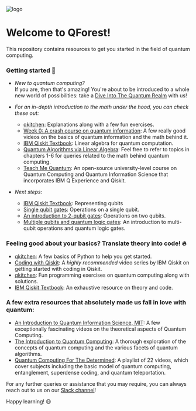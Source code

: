 ![logo](assets/logo.png)
# Welcome to QForest!

This repository contains resources to get you started in the field of quantum computing.
  
### Getting started :rocket:
- _New to quantum computing?_  
If you are, then that's amazing! You're about to be introduced to a whole new world of possibilities: take a [Dive Into The Quantum Realm](https://medium.com/qvillage/diving-into-the-quantum-realm-124c26f293cb) with us!  
  
- _For an in-depth introduction to the math under the hood, you can check these out:_
  - [qkitchen](https://gitlab.com/qkitchen/basics-of-quantum-computing/-/tree/master/math): Explanations along with a few fun exercises.  
  - [Week 0: A crash course on quantum information](https://courses.edx.org/courses/course-v1:CaltechDelftX+QuCryptox+3T2018/course/): A few really good videos on the basics of quantum information and the math behind it. 
  - [IBM Qiskit Textbook](https://qiskit.org/textbook/ch-prerequisites/linear_algebra.html): Linear algebra for quantum computation.  
  - [Quantum Algorithms via Linear Algebra](http://mmrc.amss.cas.cn/tlb/201702/W020170224608149911380.pdf): Feel free to refer to topics in chapters 1-6 for queries related to the math behind quantum computing.
  - [Teach Me Quantum](https://github.com/msramalho/Teach-Me-Quantum): An open-source university-level course on Quantum Computing and Quantum Information Science that incorporates IBM Q Experience and Qiskit. 
  
- _Next steps:_
  - [IBM Qiskit Textbook](https://qiskit.org/textbook/ch-states/representing-qubit-states.html): Representing qubits
  - [Single qubit gates](https://medium.com/@jonathan_hui/qc-programming-with-quantum-gates-8996b667d256): Operations on a single qubit.
  - [An introduction to 2-qubit gates](https://medium.com/@jonathan_hui/qc-programming-with-quantum-gates-2-qubit-operator-871528d136db): Operations on two qubits. 
  - [Multiple qubits and quantum logic gates](https://medium.com/qvillage/multiple-qubits-and-quantum-logic-gates-edc3b0190fd9): An introduction to multi-qubit operations and quantum logic gates. 
   
 ### Feeling good about your basics? Translate theory into code! :fire:  
 - [qkitchen](https://gitlab.com/qkitchen/basics-of-quantum-computing/-/tree/master/python): A few basics of Python to help you get started.
 - [Coding with Qiskit](https://www.youtube.com/playlist?list=PLOFEBzvs-Vvp2xg9-POLJhQwtVktlYGbY): A _highly recommended_ video series by IBM Qiskit on getting started with coding in Qiskit. 
 - [qkitchen](https://gitlab.com/qkitchen/basics-of-quantum-computing/-/tree/master/bronze): Fun programming exercises on quantum computing along with solutions. 
 - [IBM Qiskit Textbook](https://qiskit.org/textbook/preface.html): An exhaustive resource on theory and code.  
   
 ### A few extra resources that absolutely made us fall in love with quantum:
 - [An Introduction to Quantum Information Science, MIT](https://courses.edx.org/courses/course-v1:MITx+8.370.1x+1T2018/course/): A few exceptionally fascinating videos on the theoretical aspects of Quantum Computing.  
 - [The Introduction to Quantum Computing](https://www.coursera.org/learn/quantum-computing-algorithms/home/welcome): A thorough exploration of the concepts of quantum computing and the various facets of quantum algorithms. 
 - [Quantum Computing For The Determined](https://www.youtube.com/playlist?list=PL1826E60FD05B44E4): A playlist of 22 videos, which cover subjects including the basic model of quantum computing, entanglement, superdense coding, and quantum teleportation.
 
 For any further queries or assistance that you may require, you can always reach out to us on our [Slack channel](https://join.slack.com/t/pesqforest/shared_invite/zt-7emmce0k-yugCvsioSKXrhCyfDfzZAg)!  
   
 Happy learning! :smiley:
